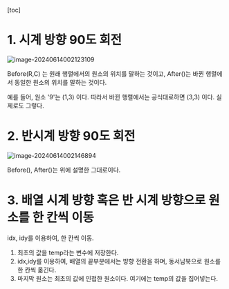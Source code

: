 [toc]

# 1. 시계 방향 90도 회전

![image-20240614002123109](https://github.com/dalcheonroadhead/what-i-study/assets/102154788/9ce6b02d-85dd-424e-a82d-d8ee47cd1294)


Before(R,C) 는 원래 행렬에서의 원소의 위치를 말하는 것이고, After()는 바뀐 행렬에서 동일한 원소의 위치를 말하는 것이다. 

예를 들어,  원소 '9'는 (1,3) 이다. 따라서 바뀐 행렬에서는 공식대로하면 (3,3) 이다. 실제로도 그렇다. 

# 2. 반시계 방향 90도 회전

![image-20240614002146894](https://github.com/dalcheonroadhead/what-i-study/assets/102154788/f3a60458-1d51-4068-85c3-d36af0fe01fd)

Before(), After()는 위에 설명한 그대로이다. 

# 3. 배열 시계 방향 혹은 반 시계 방향으로 원소를 한 칸씩 이동 

idx, idy를 이용하여, 한 칸씩 이동. 

1. 최초의 값을 temp라는 변수에 저장한다.
2. idx,idy를 이용하여, 배열의 끝부분에서는 뱡향 전환을 하며, 동서남북으로 원소를 한 칸씩 옮긴다.
3. 마지막 원소는 최초의 값에 인접한 원소이다. 여기에는 temp의 값을 집어넣는다. 

